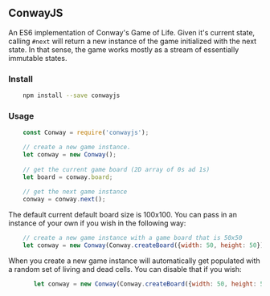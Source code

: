 ## ConwayJS

An ES6 implementation of Conway's Game of Life. Given it's current state, calling ```#next``` will return a new instance
of the game initialized with the next state. In that sense, the game works mostly as a stream of essentially 
immutable states.

### Install
```bash
    npm install --save conwayjs
```

### Usage

```javascript
    const Conway = require('conwayjs');

    // create a new game instance.
    let conway = new Conway();
    
    // get the current game board (2D array of 0s ad 1s)
    let board = conway.board;
    
    // get the next game instance
    conway = conway.next();
```

The default current default board size is 100x100. You can pass in an instance of your own if you wish in 
the following way:

```javascript
    // create a new game instance with a game board that is 50x50
    let conway = new Conway(Conway.createBoard({width: 50, height: 50}));
```

When you create a new game instance will automatically get populated with a random set of living and dead cells. You can
disable that if you wish:

```javascript
       let conway = new Conway(Conway.createBoard({width: 50, height: 50, preFill: false})); 
```
